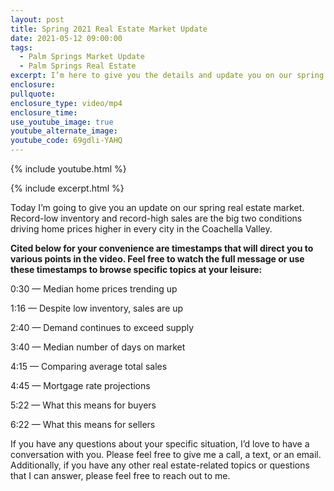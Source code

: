 ```yaml
---
layout: post
title: Spring 2021 Real Estate Market Update
date: 2021-05-12 09:00:00
tags:
  - Palm Springs Market Update
  - Palm Springs Real Estate
excerpt: I’m here to give you the details and update you on our spring market.
enclosure:
pullquote:
enclosure_type: video/mp4
enclosure_time:
use_youtube_image: true
youtube_alternate_image:
youtube_code: 69gdli-YAHQ
---
```

{% include youtube.html %}

{% include excerpt.html %}

Today I’m going to give you an update on our spring real estate market. Record-low inventory and record-high sales are the big two conditions driving home prices higher in every city in the Coachella Valley.

**Cited below for your convenience are timestamps that will direct you to various points in the video. Feel free to watch the full message or use these timestamps to browse specific topics at your leisure:**

0:30 — Median home prices trending up

1:16 — Despite low inventory, sales are up

2:40 — Demand continues to exceed supply

3:40 — Median number of days on market

4:15 — Comparing average total sales

4:45 — Mortgage rate projections

5:22 — What this means for buyers

6:22 — What this means for sellers

If you have any questions about your specific situation, I’d love to have a conversation with you. Please feel free to give me a call, a text, or an email. Additionally, if you have any other real estate-related topics or questions that I can answer, please feel free to reach out to me.
